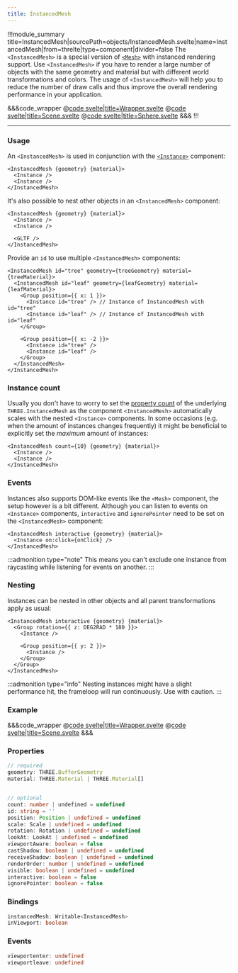```yaml
---
title: InstancedMesh
---
```


<script lang="ts">
import Wrapper from '$examples/instanced-mesh/Wrapper.svelte'
</script>

!!!module_summary title=InstancedMesh|sourcePath=objects/InstancedMesh.svelte|name=InstancedMesh|from=threlte|type=component|divider=false
The `<InstancedMesh>` is a special version of [`<Mesh>`](/components/11-mesh) with instanced rendering support. Use `<InstancedMesh>` if you have to render a large number of objects with the same geometry and material but with different world transformations and colors. The usage of `<InstancedMesh>` will help you to reduce the number of draw calls and thus improve the overall rendering performance in your application.

<ExampleWrapper>
  <Wrapper />
</ExampleWrapper>

&&&code_wrapper
@[code svelte|title=Wrapper.svelte](../../../examples/instanced-mesh/Wrapper.svelte)
@[code svelte|title=Scene.svelte](../../../examples/instanced-mesh/Scene.svelte)
@[code svelte|title=Sphere.svelte](../../../examples/instanced-mesh/Sphere.svelte)
&&&
!!!

---

### Usage

An `<InstancedMesh>` is used in conjunction with the [`<Instance>`](/components/13-instance) component:

```svelte
<InstancedMesh {geometry} {material}>
  <Instance />
  <Instance />
</InstancedMesh>
```

It's also possible to nest other objects in an `<InstancedMesh>` component:

```svelte
<InstancedMesh {geometry} {material}>
  <Instance />
  <Instance />

  <GLTF />
</InstancedMesh>
```

Provide an `id` to use multiple `<InstancedMesh>` components:

```svelte
<InstancedMesh id="tree" geometry={treeGeometry} material={treeMaterial}>
  <InstancedMesh id="leaf" geometry={leafGeometry} material={leafMaterial}>
    <Group position={{ x: 1 }}>
      <Instance id="tree" /> // Instance of InstancedMesh with id="tree"
      <Instance id="leaf" /> // Instance of InstancedMesh with id="leaf"
    </Group>

    <Group position={{ x: -2 }}>
      <Instance id="tree" />
      <Instance id="leaf" />
    </Group>
  </InstancedMesh>
</InstancedMesh>
```

### Instance count

Usually you don't have to worry to set the [property count](https://threejs.org/index.html?q=insta#api/en/objects/InstancedMesh.count) of the underlying `THREE.InstancedMesh` as the component `<InstancedMesh>` automatically scales with the nested `<Instance>` components. In some occasions (e.g. when the amount of instances changes frequently) it might be beneficial to explicitly set the _maximum_ amount of instances:

```svelte
<InstancedMesh count={10} {geometry} {material}>
  <Instance />
  <Instance />
</InstancedMesh>
```

### Events

Instances also supports DOM-like events like the `<Mesh>` component, the setup however is a bit different. Although you can listen to events on `<Instance>` components, `interactive` and `ignorePointer` need to be set on the `<InstancedMesh>` component:

```svelte
<InstancedMesh interactive {geometry} {material}>
  <Instance on:click={onClick} />
</InstancedMesh>
```

:::admonition type="note"
This means you can't exclude one instance from raycasting while listening for events on another.
:::

### Nesting

Instances can be nested in other objects and all parent transformations apply as usual:

```svelte
<InstancedMesh interactive {geometry} {material}>
  <Group rotation={{ z: DEG2RAD * 180 }}>
    <Instance />

    <Group position={{ y: 2 }}>
      <Instance />
    </Group>
  </Group>
</InstancedMesh>
```

:::admonition type="info"
Nesting instances might have a slight performance hit, the frameloop will run continuously. Use with caution.
:::

### Example

<script lang="ts">
import WrapperSimple from '$examples/instanced-mesh-simple/Wrapper.svelte'
</script>

<ExampleWrapper>
  <WrapperSimple />
</ExampleWrapper>

&&&code_wrapper
@[code svelte|title=Wrapper.svelte](../../../examples/instanced-mesh-simple/Wrapper.svelte)
@[code svelte|title=Scene.svelte](../../../examples/instanced-mesh-simple/Scene.svelte)
&&&

### Properties

```ts
// required
geometry: THREE.BufferGeometry
material: THREE.Material | THREE.Material[]


// optional
count: number | undefined = undefined
id: string = ''
position: Position | undefined = undefined
scale: Scale | undefined = undefined
rotation: Rotation | undefined = undefined
lookAt: LookAt | undefined = undefined
viewportAware: boolean = false
castShadow: boolean | undefined = undefined
receiveShadow: boolean | undefined = undefined
renderOrder: number | undefined = undefined
visible: boolean | undefined = undefined
interactive: boolean = false
ignorePointer: boolean = false
```

### Bindings

```ts
instancedMesh: Writable<InstancedMesh>
inViewport: boolean
```

### Events

```ts
viewportenter: undefined
viewportleave: undefined
```
